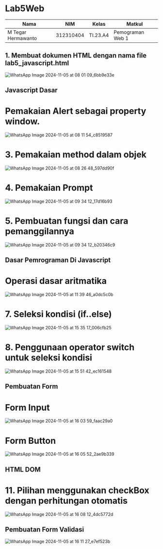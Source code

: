# Lab5Web
|Nama|NIM|Kelas|Matkul|
|----|---|-----|------|
|M Tegar Hermawanto|312310404|TI.23.A4|Pemograman Web 1|
## 1. Membuat dokumen HTML dengan nama file lab5_javascript.html
![WhatsApp Image 2024-11-05 at 08 01 09_6bb9e33e](https://github.com/user-attachments/assets/59c155b3-3301-4ae1-bb0a-93e83e580d80)
## Javascript Dasar 
# Pemakaian Alert sebagai property window.
![WhatsApp Image 2024-11-05 at 08 11 54_c8519587](https://github.com/user-attachments/assets/32086ce1-34d3-4417-993f-fc447c380628)
# 3. Pemakaian method dalam objek
![WhatsApp Image 2024-11-05 at 08 26 48_597dd90f](https://github.com/user-attachments/assets/8ae6d9ee-3e97-48ef-9171-55e80b41639b)
# 4. Pemakaian Prompt
![WhatsApp Image 2024-11-05 at 09 34 12_17d16b93](https://github.com/user-attachments/assets/838d8fbd-a73b-473b-8f8e-30fa0b9fbf30)
# 5. Pembuatan fungsi dan cara pemanggilannya
![WhatsApp Image 2024-11-05 at 09 34 12_b20346c9](https://github.com/user-attachments/assets/38d6a855-442e-489b-80b7-5f1ce0bfc3be)
## Dasar Pemrograman Di Javascript 
# Operasi dasar aritmatika
![WhatsApp Image 2024-11-05 at 11 39 46_a0dc5c0b](https://github.com/user-attachments/assets/447bf13f-7c4d-4708-811d-ac22ced6b56e)
# 7. Seleksi kondisi (if..else)
![WhatsApp Image 2024-11-05 at 15 35 17_006cfb25](https://github.com/user-attachments/assets/f384969b-4006-45be-82d7-027453acd395)
# 8. Penggunaan operator switch untuk seleksi kondisi
![WhatsApp Image 2024-11-05 at 15 51 42_ec161548](https://github.com/user-attachments/assets/9d3380aa-1302-4891-9f77-a02959252bcd)
## Pembuatan Form
# Form Input
![WhatsApp Image 2024-11-05 at 16 03 59_faac29a0](https://github.com/user-attachments/assets/934ba435-17d0-419e-9b0e-da32f098669f)
# Form Button
![WhatsApp Image 2024-11-05 at 16 05 52_2ae9b339](https://github.com/user-attachments/assets/11708a0c-b88c-4120-97ed-350cc6568d2b)
## HTML DOM
# 11. Pilihan menggunakan checkBox dengan perhitungan otomatis
![WhatsApp Image 2024-11-05 at 16 08 12_4dc5772d](https://github.com/user-attachments/assets/6297fc04-dfb5-40fb-8166-c941097df3ef)
## Pembuatan Form Validasi
![WhatsApp Image 2024-11-05 at 16 11 27_e7ef523b](https://github.com/user-attachments/assets/ab4f619f-3535-417e-8c17-87b7e2be90d6)
